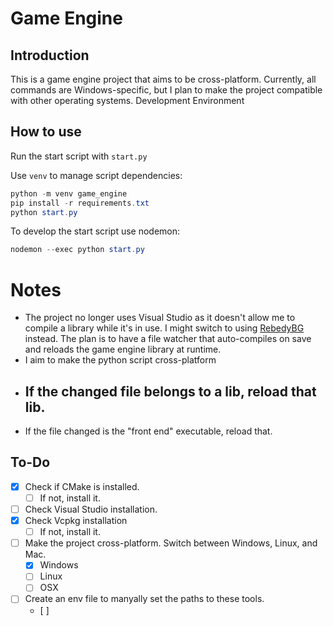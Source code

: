 # Game Engine
## Introduction

This is a game engine project that aims to be cross-platform. Currently, all commands are Windows-specific, but I plan to make the project compatible with other operating systems.
Development Environment

## How to use

Run the start script with `start.py`

Use `venv` to manage script dependencies:
```powershell
python -m venv game_engine
pip install -r requirements.txt
python start.py
```

To develop the start script use nodemon:
```powershell
nodemon --exec python start.py
```

# Notes
 - The project no longer uses Visual Studio as it doesn't allow me to compile a library while it's in use. I might switch to using [RebedyBG](https://remedybg.handmade.network) instead.
The plan is to have a file watcher that auto-compiles on save and reloads the game engine library at runtime.
 - I aim to make the python script cross-platform
 - If the changed file belongs to a lib, reload that lib.
    -
 - If the file changed is the "front end" executable, reload that.

## To-Do
 - [x] Check if CMake is installed. 
    - [ ] If not, install it.
 - [ ] Check Visual Studio installation.
 - [x] Check Vcpkg installation
    - [ ] If not, install it.
 - [ ] Make the project cross-platform. Switch between Windows, Linux, and Mac.
    - [x] Windows
    - [ ] Linux
    - [ ] OSX
 - [ ] Create an env file to manyally set the paths to these tools.
    - [ ] 
